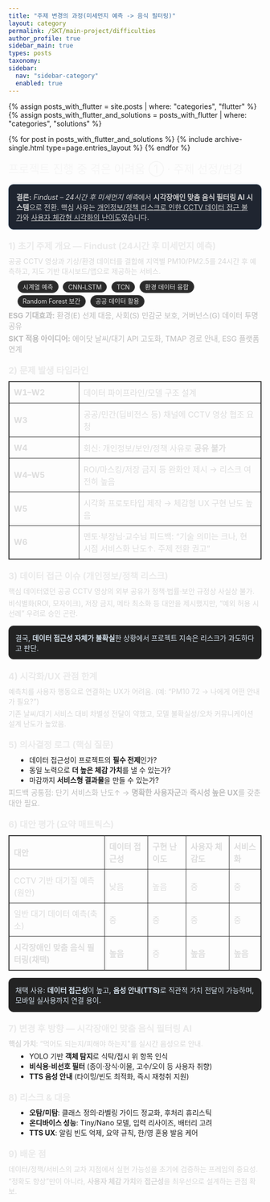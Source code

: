 ```yaml
---
title: "주제 변경의 과정(미세먼지 예측 -> 음식 필터링)"
layout: category
permalink: /SKT/main-project/difficulties
author_profile: true
sidebar_main: true
types: posts
taxonomy:
sidebar:
  nav: "sidebar-category"
  enabled: true
---
```


{% assign posts_with_flutter = site.posts | where: "categories", "flutter" %}
{% assign posts_with_flutter_and_solutions = posts_with_flutter | where: "categories", "solutions" %}

{% for post in posts_with_flutter_and_solutions %}
  {% include archive-single.html type=page.entries_layout %}
{% endfor %}

<!-- 본문 시작 -->

<style>
.page-wrap{margin:1rem 0}
.h1{font-size:1.4rem;color:#f5f5f5;margin:.2rem 0 1rem 0}
.lead{color:#cfcfcf;background:#1f2530;border:1px solid #2f4157;border-radius:10px;padding:.9rem;margin:0 0 1rem 0}
.section{margin:1.2rem 0}
.section h2{font-size:1.1rem;color:#eaeaea;margin:0 0 .5rem 0}
.p{color:#d8d8d8;margin:.25rem 0}
.ul{margin:.3rem 0 0 1.1rem}
.tag{display:inline-block;background:#2a2a2a;border:1px solid #555;border-radius:999px;padding:.15rem .6rem;font-size:.78rem;color:#ddd;margin-right:.3rem;margin-top:.25rem}
.tbl{width:100%;border-collapse:collapse;margin:.6rem 0;border:1px solid #3a3a3a}
.tbl th,.tbl td{border:1px solid #3a3a3a;padding:.55rem;text-align:left;color:#ddd}
.note{background:#232323;border:1px solid #3a3a3a;border-radius:10px;padding:.8rem;margin:.9rem 0;color:#d6e3ef}
.small{color:#bdbdbd;font-size:.92rem}
</style>

<div class="page-wrap">

<div class="h1">프로젝트 진행 중 겪은 어려움 ① · 주제 선정/변경</div>

<div class="lead">
<strong>결론:</strong> <em>Findust – 24시간 후 미세먼지 예측</em>에서 
<strong>시각장애인 맞춤 음식 필터링 AI 시스템</strong>으로 전환. 
핵심 사유는 <u>개인정보/정책 리스크로 인한 CCTV 데이터 접근 불가</u>와 
<u>사용자 체감형 시각화의 난이도</u>였습니다.
</div>

<div class="section">
  <h2>1) 초기 주제 개요 — Findust (24시간 후 미세먼지 예측)</h2>
  <div class="p">공공 CCTV 영상과 기상/환경 데이터를 결합해 지역별 PM10/PM2.5를 24시간 후 예측하고, 지도 기반 대시보드/앱으로 제공하는 서비스.</div>
  <div class="ul">
    <div class="tag">시계열 예측</div>
    <div class="tag">CNN‑LSTM</div>
    <div class="tag">TCN</div>
    <div class="tag">환경 데이터 융합</div>
    <div class="tag">Random Forest 보간</div>
    <div class="tag">공공 데이터 활용</div>
  </div>
  <div class="p small"><strong>ESG 기대효과:</strong> 환경(E) 선제 대응, 사회(S) 민감군 보호, 거버넌스(G) 데이터 투명 공유</div>
  <div class="p small"><strong>SKT 적용 아이디어:</strong> 에이닷 날씨/대기 API 고도화, TMAP 경로 안내, ESG 플랫폼 연계</div>
</div>

<div class="section">
  <h2>2) 문제 발생 타임라인</h2>
  <table class="tbl">
    <tr><th style="width:120px">W1–W2</th><td>데이터 파이프라인/모델 구조 설계</td></tr>
    <tr><th>W3</th><td>공공/민간(딥비전스 등) 채널에 CCTV 영상 협조 요청</td></tr>
    <tr><th>W4</th><td>회신: 개인정보/보안/정책 사유로 <strong>공유 불가</strong></td></tr>
    <tr><th>W4–W5</th><td>ROI/마스킹/저장 금지 등 완화안 제시 → 리스크 여전히 높음</td></tr>
    <tr><th>W5</th><td>시각화 프로토타입 제작 → 체감형 UX 구현 난도 높음</td></tr>
    <tr><th>W6</th><td>멘토·부장님·교수님 피드백: “기술 의미는 크나, 현 시점 서비스화 난도↑. 주제 전환 권고”</td></tr>
  </table>
</div>

<div class="section">
  <h2>3) 데이터 접근 이슈 (개인정보/정책 리스크)</h2>
  <div class="p">핵심 데이터였던 공공 CCTV 영상의 외부 공유가 정책·법률·보안 규정상 사실상 불가.</div>
  <div class="p">비식별화(ROI, 모자이크), 저장 금지, 메타 최소화 등 대안을 제시했지만, “예외 허용 시 선례” 우려로 승인 곤란.</div>
  <div class="note">결국, <strong>데이터 접근성 자체가 불확실</strong>한 상황에서 프로젝트 지속은 리스크가 과도하다고 판단.</div>
</div>

<div class="section">
  <h2>4) 시각화/UX 관점 한계</h2>
  <div class="p">예측치를 사용자 행동으로 연결하는 UX가 어려움. (예: “PM10 72 → 나에게 어떤 안내가 필요?”)</div>
  <div class="p">기존 날씨/대기 서비스 대비 차별성 전달이 약했고, 모델 불확실성/오차 커뮤니케이션 설계 난도가 높았음.</div>
</div>

<div class="section">
  <h2>5) 의사결정 로그 (핵심 질문)</h2>
  <ul class="ul">
    <li>데이터 접근성이 프로젝트의 <strong>필수 전제</strong>인가?</li>
    <li>동일 노력으로 <strong>더 높은 체감 가치</strong>를 낼 수 있는가?</li>
    <li>마감까지 <strong>서비스형 결과물</strong>을 만들 수 있는가?</li>
  </ul>
  <div class="p small">피드백 공통점: 단기 서비스화 난도↑ → <strong>명확한 사용자군</strong>과 <strong>즉시성 높은 UX</strong>를 갖춘 대안 필요.</div>
</div>

<div class="section">
  <h2>6) 대안 평가 (요약 매트릭스)</h2>
  <table class="tbl">
    <tr>
      <th>대안</th><th>데이터 접근성</th><th>구현 난이도</th><th>사용자 체감도</th><th>서비스화</th>
    </tr>
    <tr>
      <td>CCTV 기반 대기질 예측(원안)</td><td>낮음</td><td>높음</td><td>중</td><td>중</td>
    </tr>
    <tr>
      <td>일반 대기 데이터 예측(축소)</td><td>중</td><td>중</td><td>중</td><td>중</td>
    </tr>
    <tr>
      <td><strong>시각장애인 맞춤 음식 필터링(채택)</strong></td><td><strong>높음</strong></td><td>중</td><td><strong>높음</strong></td><td><strong>높음</strong></td>
    </tr>
  </table>
  <div class="note">채택 사유: <strong>데이터 접근성</strong>이 높고, <strong>음성 안내(TTS)</strong>로 직관적 가치 전달이 가능하며, 모바일 실사용까지 연결 용이.</div>
</div>

<div class="section">
  <h2>7) 변경 후 방향 — 시각장애인 맞춤 음식 필터링 AI</h2>
  <div class="p"><strong>핵심 가치</strong>: “먹어도 되는지/피해야 하는지”를 실시간 음성으로 안내.</div>
  <ul class="ul">
    <li>YOLO 기반 <strong>객체 탐지</strong>로 식탁/접시 위 항목 인식</li>
    <li><strong>비식용·비선호 필터</strong> (종이·장식·이물, 고수/오이 등 사용자 취향)</li>
    <li><strong>TTS 음성 안내</strong> (타이밍/빈도 최적화, 즉시 재청취 지원)</li>
  </ul>
</div>

<div class="section">
  <h2>8) 리스크 & 대응</h2>
  <ul class="ul">
    <li><strong>오탐/미탐</strong>: 클래스 정의·라벨링 가이드 정교화, 후처리 휴리스틱</li>
    <li><strong>온디바이스 성능</strong>: Tiny/Nano 모델, 입력 리사이즈, 배터리 고려</li>
    <li><strong>TTS UX</strong>: 알림 빈도 억제, 요약 규칙, 한/영 혼용 발음 케어</li>
  </ul>
</div>

<div class="section">
  <h2>9) 배운 점</h2>
  <div class="p">데이터/정책/서비스의 교차 지점에서 실현 가능성을 초기에 검증하는 프레임의 중요성.</div>
  <div class="p">“정확도 향상”만이 아니라, <strong>사용자 체감 가치</strong>와 <strong>접근성</strong>을 최우선으로 설계하는 관점 확보.</div>
</div>

</div>
